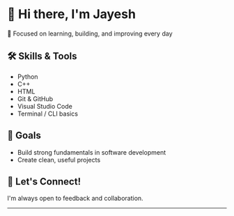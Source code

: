 # 👋 Hi there, I'm Jayesh

🎯 Focused on learning, building, and improving every day

## 🛠️ Skills & Tools
- Python
- C++
- HTML 
- Git & GitHub
- Visual Studio Code
- Terminal / CLI basics

## 🎯 Goals
- Build strong fundamentals in software development
- Create clean, useful projects

## 💬 Let's Connect!
I'm always open to feedback and collaboration.

---


<!--
**itsjayeshk/itsjayeshk** is a ✨ _special_ ✨ repository because its `README.md` (this file) appears on your GitHub profile.

Here are some ideas to get you started:

- 🔭 I’m currently working on ...
- 🌱 I’m currently learning ...
- 👯 I’m looking to collaborate on ...
- 🤔 I’m looking for help with ...
- 💬 Ask me about ...
- 📫 How to reach me: ...
- 😄 Pronouns: ...
- ⚡ Fun fact: ...
-->
